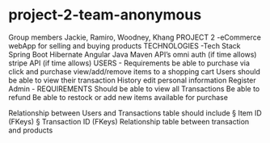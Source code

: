 # project-2-team-anonymous
Group members Jackie, Ramiro, Woodney, Khang
PROJECT 2  -eCommerce 
 webApp for selling and buying products
TECHNOLOGIES
-Tech Stack
Spring Boot
Hibernate
Angular 
Java
Maven
API’s
 omni auth (if time allows) 
stripe API (if time allows)
USERS - Requirements
 be able to purchase via click and purchase 
 view/add/remove items to a shopping cart
 Users should be able to view their transaction History
edit personal  information
Register 
Admin - REQUIREMENTS
Should be able to view all Transactions
Be able to refund
Be able to restock or add new items available for purchase 

Relationship between Users and Transactions table should include
§  Item ID (FKeys)
§  Transaction ID (FKeys)
Relationship table between transaction and products
